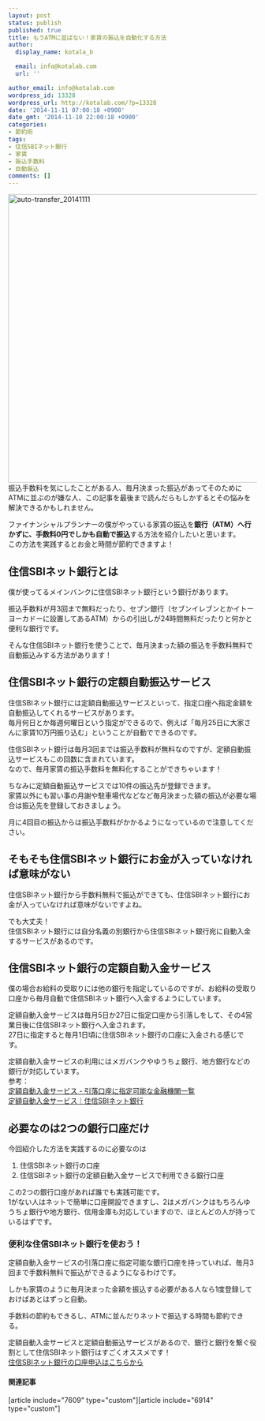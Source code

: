 ```yaml
---
layout: post
status: publish
published: true
title: もうATMに並ばない！家賃の振込を自動化する方法
author:
  display_name: kotala_b

  email: info@kotalab.com
  url: ''

author_email: info@kotalab.com
wordpress_id: 13328
wordpress_url: http://kotalab.com/?p=13328
date: '2014-11-11 07:00:18 +0900'
date_gmt: '2014-11-10 22:00:18 +0900'
categories:
- 節約術
tags:
- 住信SBIネット銀行
- 家賃
- 振込手数料
- 自動振込
comments: []
---
```

<p><img src="http://kotalab.com/wp-content/uploads/auto-transfer_20141111-780x585.jpg" alt="auto-transfer_20141111" width="780" height="585" class="aligncenter size-large wp-image-13590" /><br />
振込手数料を気にしたことがある人、毎月決まった振込があってそのためにATMに並ぶのが嫌な人、この記事を最後まで読んだらもしかするとその悩みを解決できるかもしれません。</p>
<p>ファイナンシャルプランナーの僕がやっている家賃の振込を<strong>銀行（ATM）へ行かずに、手数料0円でしかも自動で振込</strong>する方法を紹介したいと思います。<br />
この方法を実践するとお金と時間が節約できますよ！<br />
<!--more--></p>
<h2>住信SBIネット銀行とは</h2>
<p>僕が使ってるメインバンクに住信SBIネット銀行という銀行があります。</p>
<p>振込手数料が月3回まで無料だったり、セブン銀行（セブンイレブンとかイトーヨーカドーに設置してあるATM）からの引出しが24時間無料だったりと何かと便利な銀行です。</p>
<p>そんな住信SBIネット銀行を使うことで、毎月決まった額の振込を手数料無料で自動振込みする方法があります！</p>
<h2>住信SBIネット銀行の定額自動振込サービス</h2>
<p>住信SBIネット銀行には定額自動振込サービスといって、指定口座へ指定金額を自動振込してくれるサービスがあります。<br />
毎月何日とか毎週何曜日という指定ができるので、例えば「毎月25日に大家さんに家賃10万円振り込む」ということが自動でできるのです。</p>
<p>住信SBIネット銀行は毎月3回までは振込手数料が無料なのですが、定額自動振込サービスもこの回数に含まれています。<br />
なので、毎月家賃の振込手数料を無料化することができちゃいます！</p>
<p>ちなみに定額自動振込サービスでは10件の振込先が登録できます。<br />
家賃以外にも習い事の月謝や駐車場代などなど毎月決まった額の振込が必要な場合は振込先を登録しておきましょう。</p>
<p>月に4回目の振込からは振込手数料がかかるようになっているので注意してください。</p>
<h2>そもそも住信SBIネット銀行にお金が入っていなければ意味がない</h2>
<p>住信SBIネット銀行から手数料無料で振込ができても、住信SBIネット銀行にお金が入っていなければ意味がないですよね。</p>
<p>でも大丈夫！<br />
住信SBIネット銀行には自分名義の別銀行から住信SBIネット銀行宛に自動入金するサービスがあるのです。</p>
<h2>住信SBIネット銀行の定額自動入金サービス</h2>
<p>僕の場合お給料の受取りには他の銀行を指定しているのですが、お給料の受取り口座から毎月自動で住信SBIネット銀行へ入金するようにしています。</p>
<p>定額自動入金サービスは毎月5日か27日に指定口座から引落しをして、その4営業日後に住信SBIネット銀行へ入金されます。<br />
27日に指定すると毎月1日頃に住信SBIネット銀行の口座に入金される感じです。</p>
<p>定額自動入金サービスの利用にはメガバンクやゆうちょ銀行、地方銀行などの銀行が対応しています。<br />
参考：<br />
<a href="https://contents.netbk.co.jp/pc/popup/p_gds_bank-list.html" target="_blank">定額自動入金サービス - 引落口座に指定可能な金融機関一覧</a><br />
<a href="https://www.netbk.co.jp/wpl/NBGate/i900500CT/PD/shouhin_teigakujidou" target="_blank">定額自動入金サービス｜住信SBIネット銀行</a></p>
<h2>必要なのは2つの銀行口座だけ</h2>
<p>今回紹介した方法を実践するのに必要なのは</p>
<ol>
<li>住信SBIネット銀行の口座</li>
<li>住信SBIネット銀行の定額自動入金サービスで利用できる銀行口座</li>
</ol>
<p>この2つの銀行口座があれば誰でも実践可能です。<br />
1がない人はネットで簡単に口座開設できますし、2はメガバンクはもちろんゆうちょ銀行や地方銀行、信用金庫も対応していますので、ほとんどの人が持っているはずです。</p>
<h3>便利な住信SBIネット銀行を使おう！</h3>
<p>定額自動入金サービスの引落口座に指定可能な銀行口座を持っていれば、毎月3回まで手数料無料で振込ができるようになるわけです。</p>
<p>しかも家賃のように毎月決まった金額を振込する必要がある人なら1度登録しておけばあとはずっと自動。</p>
<p>手数料の節約もできるし、ATMに並んだりネットで振込する時間も節約できる。</p>
<p>定額自動入金サービスと定額自動振込サービスがあるので、銀行と銀行を繋ぐ役割として住信SBIネット銀行はすごくオススメです！<br />
<a href="https://www.netbk.co.jp/wpl/NBGate/i030101CT" title="住信SBIネット銀行で口座開設" target="_blank">住信SBIネット銀行の口座申込はこちらから</a></p>
<h4 class="rel">関連記事</h4>
<p>[article include="7609" type="custom"][article include="6914" type="custom"]</p>
